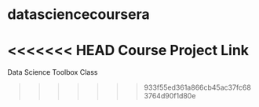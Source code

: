 # datasciencecoursera
<<<<<<< HEAD
Course Project Link
=======
Data Science Toolbox Class
>>>>>>> 933f55ed361a866cb45ac37fc683764d90f1d80e
